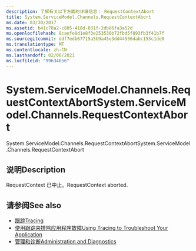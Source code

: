 ```yaml
---
description: 了解有关以下方面的详细信息： RequestContextAbort
title: System.ServiceModel.Channels.RequestContextAbort
ms.date: 03/30/2017
ms.assetid: b41c78a2-c885-418d-831f-2db86fa3a52d
ms.openlocfilehash: 8caefe8d1e8f3e253530b72fbd5f893fb3f41b7f
ms.sourcegitcommit: ddf7edb67715a5b9a45e3dd44536dabc153c1de0
ms.translationtype: MT
ms.contentlocale: zh-CN
ms.lasthandoff: 02/06/2021
ms.locfileid: "99634656"
---
```

# <a name="systemservicemodelchannelsrequestcontextabort"></a><span data-ttu-id="d5498-103">System.ServiceModel.Channels.RequestContextAbort</span><span class="sxs-lookup"><span data-stu-id="d5498-103">System.ServiceModel.Channels.RequestContextAbort</span></span>

<span data-ttu-id="d5498-104">System.ServiceModel.Channels.RequestContextAbort</span><span class="sxs-lookup"><span data-stu-id="d5498-104">System.ServiceModel.Channels.RequestContextAbort</span></span>  
  
## <a name="description"></a><span data-ttu-id="d5498-105">说明</span><span class="sxs-lookup"><span data-stu-id="d5498-105">Description</span></span>  

 <span data-ttu-id="d5498-106">RequestContext 已中止。</span><span class="sxs-lookup"><span data-stu-id="d5498-106">RequestContext aborted.</span></span>  
  
## <a name="see-also"></a><span data-ttu-id="d5498-107">请参阅</span><span class="sxs-lookup"><span data-stu-id="d5498-107">See also</span></span>

- [<span data-ttu-id="d5498-108">跟踪</span><span class="sxs-lookup"><span data-stu-id="d5498-108">Tracing</span></span>](index.md)
- [<span data-ttu-id="d5498-109">使用跟踪来排除应用程序故障</span><span class="sxs-lookup"><span data-stu-id="d5498-109">Using Tracing to Troubleshoot Your Application</span></span>](using-tracing-to-troubleshoot-your-application.md)
- [<span data-ttu-id="d5498-110">管理和诊断</span><span class="sxs-lookup"><span data-stu-id="d5498-110">Administration and Diagnostics</span></span>](../index.md)
